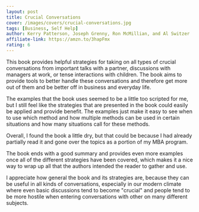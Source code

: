 ```yaml
---
layout: post
title: Crucial Conversations
cover: /images/covers/crucial-conversations.jpg
tags: [Business, Self Help]
author: Kerry Patterson, Joseph Grenny, Ron McMillian, and Al Switzer
affiliate-link: https://amzn.to/3hapFmx
rating: 6
---
```


This book provides helpful strategies for taking on all types of crucial conversations from important talks with a partner, discussions with managers at work, or tense interactions with children. The book aims to provide tools to better handle these conversations and therefore get more out of them and be better off in business and everyday life.

The examples that the book uses seemed to be a little too scripted for me, but I still feel like the strategies that are presented in the book could easily be applied and provide benefit. The examples just make it easy to see when to use which method and how multiple methods can be used in certain situations and how many situations call for these methods.

Overall, I found the book a little dry, but that could be because I had already partially read it and gone over the topics as a portion of my MBA program.

The book ends with a good summary and provides even more examples once all of the different strategies have been covered, which makes it a nice way to wrap up all that the authors intended the reader to gather and use.

I appreciate how general the book and its strategies are, because they can be useful in all kinds of conversations, especially in our modern climate where even basic discussions tend to become "crucial" and people tend to be more hostile when entering conversations with other on many different subjects.

